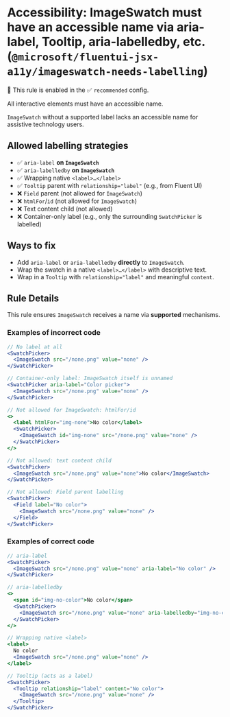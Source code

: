 # Accessibility: ImageSwatch must have an accessible name via aria-label, Tooltip, aria-labelledby, etc. (`@microsoft/fluentui-jsx-a11y/imageswatch-needs-labelling`)

💼 This rule is enabled in the ✅ `recommended` config.

<!-- end auto-generated rule header -->

All interactive elements must have an accessible name.

`ImageSwatch` without a supported label lacks an accessible name for assistive technology users.

## Allowed labelling strategies

- ✅ `aria-label` **on `ImageSwatch`**
- ✅ `aria-labelledby` **on `ImageSwatch`**
- ✅ Wrapping native `<label>…</label>`
- ✅ `Tooltip` parent with `relationship="label"` (e.g., from Fluent UI)
- ❌ `Field` parent (not allowed for `ImageSwatch`)
- ❌ `htmlFor`/`id` (not allowed for `ImageSwatch`)
- ❌ Text content child (not allowed)
- ❌ Container-only label (e.g., only the surrounding `SwatchPicker` is labelled)

## Ways to fix

- Add `aria-label` or `aria-labelledby` **directly** to `ImageSwatch`.
- Wrap the swatch in a native `<label>…</label>` with descriptive text.
- Wrap in a `Tooltip` with `relationship="label"` and meaningful `content`.

## Rule Details

This rule ensures `ImageSwatch` receives a name via **supported** mechanisms.

### Examples of **incorrect** code

```jsx
// No label at all
<SwatchPicker>
  <ImageSwatch src="/none.png" value="none" />
</SwatchPicker>
```

```jsx
// Container-only label: ImageSwatch itself is unnamed
<SwatchPicker aria-label="Color picker">
  <ImageSwatch src="/none.png" value="none" />
</SwatchPicker>
```

```jsx
// Not allowed for ImageSwatch: htmlFor/id
<>
  <label htmlFor="img-none">No color</label>
  <SwatchPicker>
    <ImageSwatch id="img-none" src="/none.png" value="none" />
  </SwatchPicker>
</>
```

```jsx
// Not allowed: text content child
<SwatchPicker>
  <ImageSwatch src="/none.png" value="none">No color</ImageSwatch>
</SwatchPicker>
```

```jsx
// Not allowed: Field parent labelling
<SwatchPicker>
  <Field label="No color">
    <ImageSwatch src="/none.png" value="none" />
  </Field>
</SwatchPicker>
```

### Examples of **correct** code

```jsx
// aria-label
<SwatchPicker>
  <ImageSwatch src="/none.png" value="none" aria-label="No color" />
</SwatchPicker>
```

```jsx
// aria-labelledby
<>
  <span id="img-no-color">No color</span>
  <SwatchPicker>
    <ImageSwatch src="/none.png" value="none" aria-labelledby="img-no-color" />
  </SwatchPicker>
</>
```

```jsx
// Wrapping native <label>
<label>
  No color
  <ImageSwatch src="/none.png" value="none" />
</label>
```

```jsx
// Tooltip (acts as a label)
<SwatchPicker>
  <Tooltip relationship="label" content="No color">
    <ImageSwatch src="/none.png" value="none" />
  </Tooltip>
</SwatchPicker>
```
